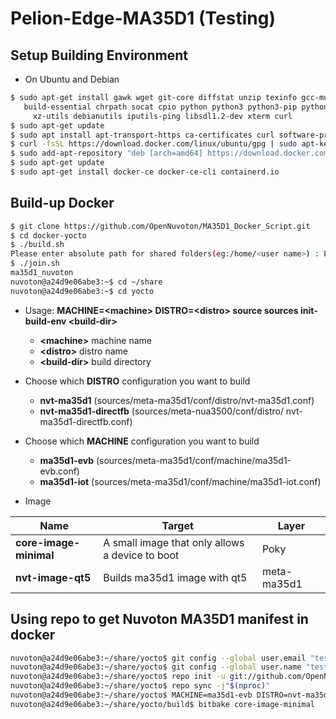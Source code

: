 # Pelion-Edge-MA35D1 (Testing)

## Setup Building Environment

- On Ubuntu and Debian
```bash
$ sudo apt-get install gawk wget git-core diffstat unzip texinfo gcc-multilib \
   build-essential chrpath socat cpio python python3 python3-pip python3-pexpect \
     xz-utils debianutils iputils-ping libsdl1.2-dev xterm curl
$ sudo apt-get update
$ sudo apt install apt-transport-https ca-certificates curl software-properties-common
$ curl -fsSL https://download.docker.com/linux/ubuntu/gpg | sudo apt-key add
$ sudo add-apt-repository "deb [arch=amd64] https://download.docker.com/linux/ubuntu focal stable"
$ sudo apt-get update
$ sudo apt-get install docker-ce docker-ce-cli containerd.io
```

## Build-up Docker
```bash
$ git clone https://github.com/OpenNuvoton/MA35D1_Docker_Script.git
$ cd docker-yocto
$ ./build.sh
Please enter absolute path for shared folders(eg:/home/<user name>) : EX: /home/nuvoton
$ ./join.sh
ma35d1_nuvoton
nuvoton@a24d9e06abe3:~$ cd ~/share
nuvoton@a24d9e06abe3:~$ cd yocto
```
- Usage: **MACHINE=\<machine\> DISTRO=\<distro\> source sources init-build-env \<build-dir\>**
    - **\<machine\>**    machine name
    - **\<distro\>**     distro name
    - **\<build-dir\>**  build directory

- Choose which **DISTRO** configuration you want to build
    - **nvt-ma35d1** (sources/meta-ma35d1/conf/distro/nvt-ma35d1.conf)
    - **nvt-ma35d1-directfb** (sources/meta-nua3500/conf/distro/
nvt-ma35d1-directfb.conf)

- Choose which **MACHINE** configuration you want to build
    - **ma35d1-evb** (sources/meta-ma35d1/conf/machine/ma35d1-evb.conf)
    - **ma35d1-iot** (sources/meta-ma35d1/conf/machine/ma35d1-iot.conf)

- Image

|  Name   | Target | Layer |
|  ----  | ----  | ---- |
| **core-image-minimal**  | A small image that only allows a device to boot | Poky |
| **nvt-image-qt5** | Builds ma35d1 image with qt5 | meta-ma35d1 |

## Using repo to get Nuvoton MA35D1 manifest in docker
```bash
nuvoton@a24d9e06abe3:~/share/yocto$ git config --global user.email "test@test.test.test"
nuvoton@a24d9e06abe3:~/share/yocto$ git config --global user.name "test"
nuvoton@a24d9e06abe3:~/share/yocto$ repo init -u git://github.com/OpenNuvoton/MA35D1_Yocto-v3.1.3.git -m meta-ma35d1/base/ma35d1.xml
nuvoton@a24d9e06abe3:~/share/yocto$ repo sync -j"$(nproc)"
nuvoton@a24d9e06abe3:~/share/yocto$ MACHINE=ma35d1-evb DISTRO=nvt-ma35d1 source sources/init-build-env build
nuvoton@a24d9e06abe3:~/share/yocto/build$ bitbake core-image-minimal
```

